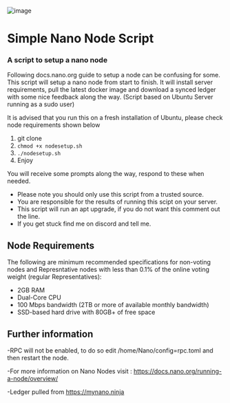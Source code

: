 ![image](https://user-images.githubusercontent.com/50946350/113024019-2d7cea00-917e-11eb-99be-c7d829b4485d.png)



# Simple Nano Node Script
### A script to setup a nano node

Following docs.nano.org guide to setup a node can be confusing for some. This script will setup a nano node from start to finish. It will install server requirements, pull the latest docker image and download a synced ledger with some nice feedback along the way. 
(Script based on Ubuntu Server running as a sudo user)

It is advised that you run this on a fresh installation of Ubuntu, please check node requirements shown below 

1) git clone
2) `chmod +x nodesetup.sh`
3) `./nodesetup.sh`
4) Enjoy

You will receive some prompts along the way, respond to these when needed.

- Please note you should only use this script from a trusted source. 
- You are responsible for the results of running this scipt on your server.
- This script will run an apt upgrade, if you do not want this comment out the line.
- If you get stuck find me on discord and tell me.

## Node Requirements
The following are minimum recommended specifications for non-voting nodes and Represntative nodes with less than 0.1% of the online voting weight (regular Representatives):

- 2GB RAM 
- Dual-Core CPU
- 100 Mbps bandwidth (2TB or more of available monthly bandwidth)
- SSD-based hard drive with 80GB+ of free space

## Further information
-RPC will not be enabled, to do so edit /home/Nano/config=rpc.toml and then restart the node.

-For more information on Nano Nodes visit : https://docs.nano.org/running-a-node/overview/ 

-Ledger pulled from https://mynano.ninja
